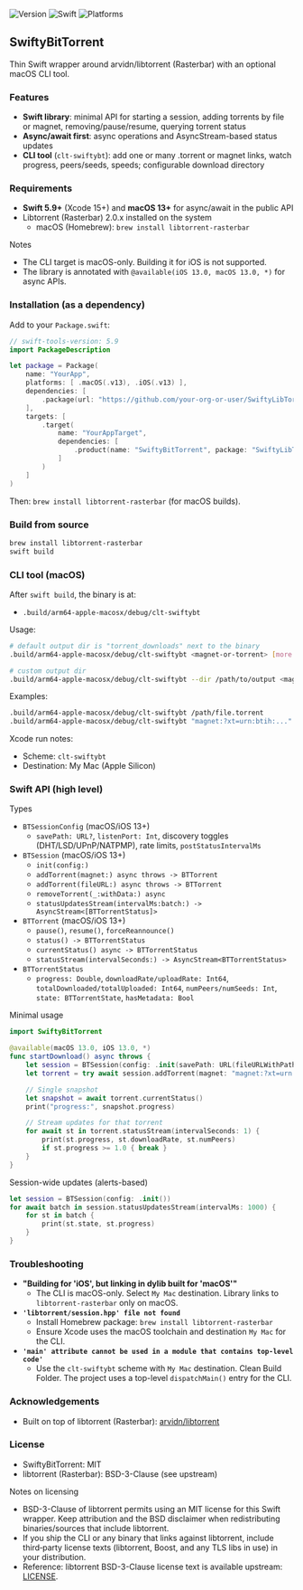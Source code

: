 ![Version](https://img.shields.io/badge/version-1.0-blue)
![Swift](https://img.shields.io/badge/Swift-6.0%2B-orange)
![Platforms](https://img.shields.io/badge/platforms-macOS%20%7C%20Linux-lightgrey)

## SwiftyBitTorrent

Thin Swift wrapper around arvidn/libtorrent (Rasterbar) with an optional macOS CLI tool.

### Features
- **Swift library**: minimal API for starting a session, adding torrents by file or magnet, removing/pause/resume, querying torrent status
- **Async/await first**: async operations and AsyncStream-based status updates
- **CLI tool** (`clt-swiftybt`): add one or many .torrent or magnet links, watch progress, peers/seeds, speeds; configurable download directory

### Requirements
- **Swift 5.9+** (Xcode 15+) and **macOS 13+** for async/await in the public API
- Libtorrent (Rasterbar) 2.0.x installed on the system
  - macOS (Homebrew): `brew install libtorrent-rasterbar`

Notes
- The CLI target is macOS-only. Building it for iOS is not supported.
- The library is annotated with `@available(iOS 13.0, macOS 13.0, *)` for async APIs.

### Installation (as a dependency)
Add to your `Package.swift`:

```swift
// swift-tools-version: 5.9
import PackageDescription

let package = Package(
    name: "YourApp",
    platforms: [ .macOS(.v13), .iOS(.v13) ],
    dependencies: [
        .package(url: "https://github.com/your-org-or-user/SwiftyLibTorrent.git", branch: "main")
    ],
    targets: [
        .target(
            name: "YourAppTarget",
            dependencies: [
                .product(name: "SwiftyBitTorrent", package: "SwiftyLibTorrent")
            ]
        )
    ]
)
```

Then: `brew install libtorrent-rasterbar` (for macOS builds).

### Build from source
```bash
brew install libtorrent-rasterbar
swift build
```

### CLI tool (macOS)
After `swift build`, the binary is at:
- `.build/arm64-apple-macosx/debug/clt-swiftybt`

Usage:
```bash
# default output dir is "torrent_downloads" next to the binary
.build/arm64-apple-macosx/debug/clt-swiftybt <magnet-or-torrent> [more...]

# custom output dir
.build/arm64-apple-macosx/debug/clt-swiftybt --dir /path/to/output <magnet-or-torrent>
```

Examples:
```bash
.build/arm64-apple-macosx/debug/clt-swiftybt /path/file.torrent
.build/arm64-apple-macosx/debug/clt-swiftybt "magnet:?xt=urn:btih:..." "magnet:?xt=urn:btih:..."
```

Xcode run notes:
- Scheme: `clt-swiftybt`
- Destination: My Mac (Apple Silicon)

### Swift API (high level)

Types
- `BTSessionConfig` (macOS/iOS 13+)
  - `savePath: URL?`, `listenPort: Int`, discovery toggles (DHT/LSD/UPnP/NATPMP), rate limits, `postStatusIntervalMs`
- `BTSession` (macOS/iOS 13+)
  - `init(config:)`
  - `addTorrent(magnet:) async throws -> BTTorrent`
  - `addTorrent(fileURL:) async throws -> BTTorrent`
  - `removeTorrent(_:withData:) async`
  - `statusUpdatesStream(intervalMs:batch:) -> AsyncStream<[BTTorrentStatus]>`
- `BTTorrent` (macOS/iOS 13+)
  - `pause()`, `resume()`, `forceReannounce()`
  - `status() -> BTTorrentStatus`
  - `currentStatus() async -> BTTorrentStatus`
  - `statusStream(intervalSeconds:) -> AsyncStream<BTTorrentStatus>`
- `BTTorrentStatus`
  - `progress: Double`, `downloadRate/uploadRate: Int64`, `totalDownloaded/totalUploaded: Int64`, `numPeers/numSeeds: Int`, `state: BTTorrentState`, `hasMetadata: Bool`

Minimal usage
```swift
import SwiftyBitTorrent

@available(macOS 13.0, iOS 13.0, *)
func startDownload() async throws {
    let session = BTSession(config: .init(savePath: URL(fileURLWithPath: "/path/to/output")))
    let torrent = try await session.addTorrent(magnet: "magnet:?xt=urn:btih:...")

    // Single snapshot
    let snapshot = await torrent.currentStatus()
    print("progress:", snapshot.progress)

    // Stream updates for that torrent
    for await st in torrent.statusStream(intervalSeconds: 1) {
        print(st.progress, st.downloadRate, st.numPeers)
        if st.progress >= 1.0 { break }
    }
}
```

Session-wide updates (alerts-based)
```swift
let session = BTSession(config: .init())
for await batch in session.statusUpdatesStream(intervalMs: 1000) {
    for st in batch {
        print(st.state, st.progress)
    }
}
```

### Troubleshooting
- **"Building for 'iOS', but linking in dylib built for 'macOS'"**
  - The CLI is macOS-only. Select `My Mac` destination. Library links to `libtorrent-rasterbar` only on macOS.
- **`'libtorrent/session.hpp' file not found`**
  - Install Homebrew package: `brew install libtorrent-rasterbar`
  - Ensure Xcode uses the macOS toolchain and destination `My Mac` for the CLI.
- **`'main' attribute cannot be used in a module that contains top-level code'`**
  - Use the `clt-swiftybt` scheme with `My Mac` destination. Clean Build Folder. The project uses a top-level `dispatchMain()` entry for the CLI.

### Acknowledgements
- Built on top of libtorrent (Rasterbar): [arvidn/libtorrent](https://github.com/arvidn/libtorrent)

### License
- SwiftyBitTorrent: MIT
- libtorrent (Rasterbar): BSD-3-Clause (see upstream)

Notes on licensing
- BSD-3-Clause of libtorrent permits using an MIT license for this Swift wrapper. Keep attribution and the BSD disclaimer when redistributing binaries/sources that include libtorrent.
- If you ship the CLI or any binary that links against libtorrent, include third‑party license texts (libtorrent, Boost, and any TLS libs in use) in your distribution.
- Reference: libtorrent BSD-3-Clause license text is available upstream: [LICENSE](https://github.com/arvidn/libtorrent/blob/RC_2_0/LICENSE).


